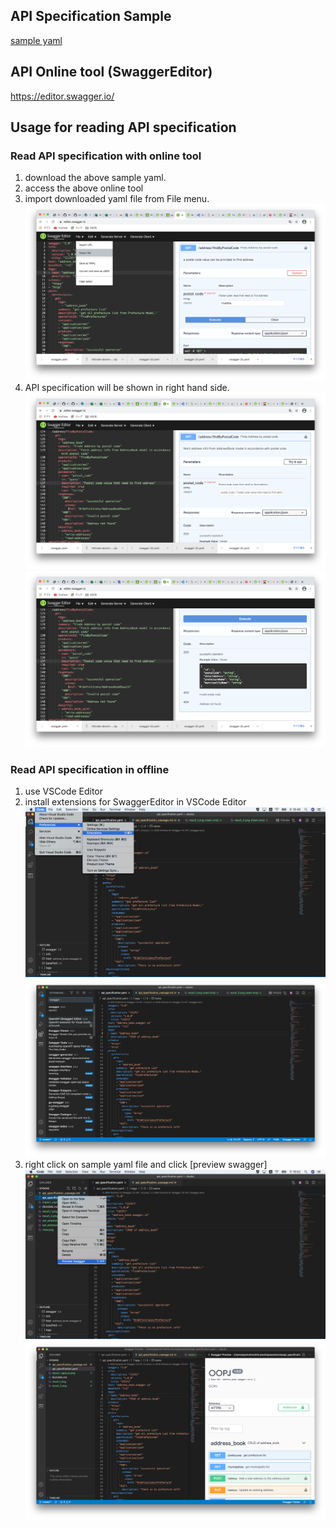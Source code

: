 ## API Specification Sample
[sample yaml](api_sample.yaml)

## API Online tool (SwaggerEditor)
https://editor.swagger.io/

## Usage for reading API specification
### Read API specification with online tool
1. download the above sample yaml.
2. access the above online tool
3. import downloaded yaml file from File menu.
![import_capture](capture/import_capture.png)
4. API specification will be shown in right hand side.
![api_console_1](capture/result_1.png)
![api_console_2](capture/result_2.png)
### Read API specification in offline
1. use VSCode Editor
2. install extensions for SwaggerEditor in VSCode Editor
![set_extension_1](capture/set_extension_1.png)
![set_extension_2](capture/set_extension_2.png)
3. right click on sample yaml file and click [preview swagger]
![preview_swagger](capture/preview_swagger.png)
![view](capture/view.png)

